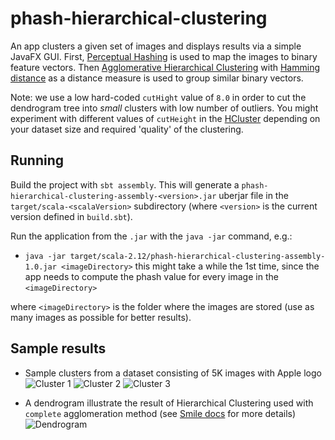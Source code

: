 # phash-hierarchical-clustering

An app clusters a given set of images and displays results via a simple JavaFX GUI.
First, [Perceptual Hashing](http://www.phash.org/) is used to map the images to binary feature vectors. Then 
[Agglomerative Hierarchical Clustering](https://en.wikipedia.org/wiki/Hierarchical_clustering) with 
[Hamming distance](https://en.wikipedia.org/wiki/Hamming_distance) as a distance measure is used to group similar
binary vectors.

Note: we use a low hard-coded `cutHight` value of `8.0` in order to cut the dendrogram tree into *small* clusters with 
low number of outliers. You might experiment with different values of `cutHeight` in the 
[HCluster](https://github.com/wolny/phash-hierarchical-clustering/blob/master/src/main/scala/com/brandwatch/HCluster.scala)
depending on your dataset size and required 'quality' of the clustering.

## Running

Build the project with `sbt assembly`. This will generate a `phash-hierarchical-clustering-assembly-<version>.jar` uberjar 
file in the `target/scala-<scalaVersion>` subdirectory (where `<version>` is the current version defined in `build.sbt`).

Run the application from the `.jar` with the `java -jar` command, e.g.:
- `java -jar target/scala-2.12/phash-hierarchical-clustering-assembly-1.0.jar <imageDirectory>` 
this might take a while the 1st time, since the app needs to compute the phash value for every image in the `<imageDirectory>`

where `<imageDirectory>` is the folder where the images are stored (use as many images as possible for better results).

## Sample results

- Sample clusters from a dataset consisting of 5K images with Apple logo
![Cluster 1](https://raw.github.com/wolny/phash-hierarchical-clustering/master/samples/cluster1.png)
![Cluster 2](https://raw.github.com/wolny/phash-hierarchical-clustering/master/samples/cluster2.png)
![Cluster 3](https://raw.github.com/wolny/phash-hierarchical-clustering/master/samples/cluster3.png)

- A dendrogram illustrate the result of Hierarchical Clustering used with `complete` agglomeration method 
(see [Smile docs](http://haifengl.github.io/smile/clustering.html) for more details)
![Dendrogram](https://raw.github.com/wolny/phash-hierarchical-clustering/master/samples/dendrogram.png)
